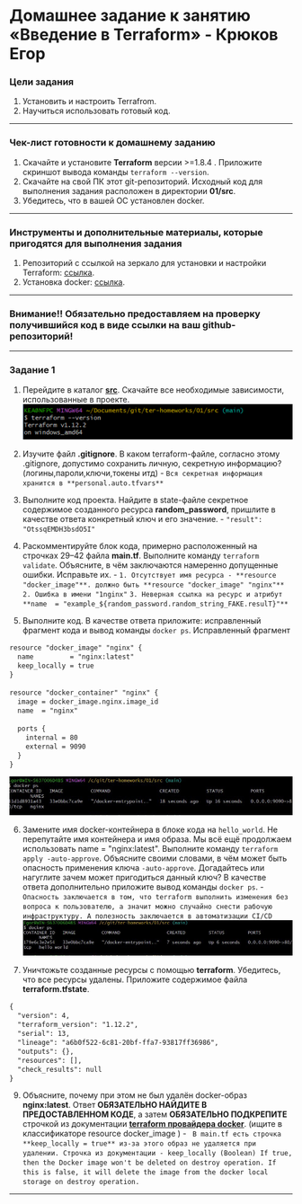 # Домашнее задание к занятию «Введение в Terraform» - Крюков Егор

### Цели задания

1. Установить и настроить Terrafrom.
2. Научиться использовать готовый код.

------

### Чек-лист готовности к домашнему заданию

1. Скачайте и установите **Terraform** версии >=1.8.4 . Приложите скриншот вывода команды ```terraform --version```.
2. Скачайте на свой ПК этот git-репозиторий. Исходный код для выполнения задания расположен в директории **01/src**.
3. Убедитесь, что в вашей ОС установлен docker.

------

### Инструменты и дополнительные материалы, которые пригодятся для выполнения задания

1. Репозиторий с ссылкой на зеркало для установки и настройки Terraform: [ссылка](https://github.com/netology-code/devops-materials).
2. Установка docker: [ссылка](https://docs.docker.com/engine/install/ubuntu/). 
------
### Внимание!! Обязательно предоставляем на проверку получившийся код в виде ссылки на ваш github-репозиторий!
------

### Задание 1

1. Перейдите в каталог [**src**](https://github.com/netology-code/ter-homeworks/tree/main/01/src). Скачайте все необходимые зависимости, использованные в проекте. 
![скрин](img/1.png)

2. Изучите файл **.gitignore**. В каком terraform-файле, согласно этому .gitignore, допустимо сохранить личную, секретную информацию?(логины,пароли,ключи,токены итд) - `Вся секретная информация хранится в **personal.auto.tfvars**`

3. Выполните код проекта. Найдите  в state-файле секретное содержимое созданного ресурса **random_password**, пришлите в качестве ответа конкретный ключ и его значение. - `"result": "OtssqEMDH3bsdO5I"`
4. Раскомментируйте блок кода, примерно расположенный на строчках 29–42 файла **main.tf**.
Выполните команду ```terraform validate```. Объясните, в чём заключаются намеренно допущенные ошибки. Исправьте их. - 
`1. Отсутствует имя ресурса - **resource "docker_image"**. должно быть **resource "docker_image" "nginx"**`
`2. Ошибка в имени "1nginx"`
`3. Неверная ссылка на ресурс и атрибут **name  = "example_${random_password.random_string_FAKE.resulT}"**`
5. Выполните код. В качестве ответа приложите: исправленный фрагмент кода и вывод команды ```docker ps```.
Исправленный фрагмент
```
resource "docker_image" "nginx" {
  name         = "nginx:latest"
  keep_locally = true
}

resource "docker_container" "nginx" {
  image = docker_image.nginx.image_id
  name  = "nginx"

  ports {
    internal = 80
    external = 9090
  }
}

```
![скрин](img/5.png)

6. Замените имя docker-контейнера в блоке кода на ```hello_world```. Не перепутайте имя контейнера и имя образа. Мы всё ещё продолжаем использовать name = "nginx:latest". Выполните команду ```terraform apply -auto-approve```.
Объясните своими словами, в чём может быть опасность применения ключа  ```-auto-approve```. Догадайтесь или нагуглите зачем может пригодиться данный ключ? В качестве ответа дополнительно приложите вывод команды ```docker ps```. - `Опасность заключается в том, что terraform выполнить изменения без вопроса к пользователю, а значит можно случайно снести рабочую инфраструктуру. А полезность заключается в автоматизации CI/CD`
![скрин](img/6.png)

8. Уничтожьте созданные ресурсы с помощью **terraform**. Убедитесь, что все ресурсы удалены. Приложите содержимое файла **terraform.tfstate**. 
```
{
  "version": 4,
  "terraform_version": "1.12.2",
  "serial": 13,
  "lineage": "a6b0f522-6c81-20bf-ffa7-93817ff36986",
  "outputs": {},
  "resources": [],
  "check_results": null
}

```

9. Объясните, почему при этом не был удалён docker-образ **nginx:latest**. Ответ **ОБЯЗАТЕЛЬНО НАЙДИТЕ В ПРЕДОСТАВЛЕННОМ КОДЕ**, а затем **ОБЯЗАТЕЛЬНО ПОДКРЕПИТЕ** строчкой из документации [**terraform провайдера docker**](https://docs.comcloud.xyz/providers/kreuzwerker/docker/latest/docs).  (ищите в классификаторе resource docker_image ) - ` В main.tf есть строчка **keep_locally = true** из-за этого образ не удаляется при удалении. Строчка из документации - keep_locally (Boolean) If true, then the Docker image won't be deleted on destroy operation. If this is false, it will delete the image from the docker local storage on destroy operation.`

------

